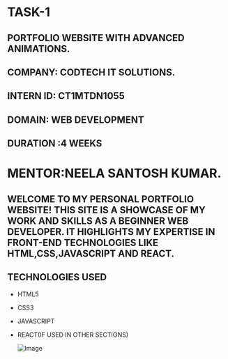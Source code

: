 # TASK-1
## PORTFOLIO WEBSITE WITH ADVANCED ANIMATIONS.

## COMPANY: CODTECH IT SOLUTIONS.

## INTERN ID: CT1MTDN1055

## DOMAIN: WEB DEVELOPMENT

## DURATION :4 WEEKS

# MENTOR:NEELA SANTOSH KUMAR.

## WELCOME TO MY PERSONAL PORTFOLIO WEBSITE! THIS SITE IS A SHOWCASE OF MY WORK AND SKILLS AS A BEGINNER WEB DEVELOPER. IT HIGHLIGHTS MY EXPERTISE IN FRONT-END TECHNOLOGIES LIKE HTML,CSS,JAVASCRIPT AND REACT.
## TECHNOLOGIES USED ##
* HTML5
* CSS3
* JAVASCRIPT
* REACT(IF USED IN OTHER SECTIONS)
  
  ![Image](https://github.com/user-attachments/assets/3e77e396-c5fa-4eec-9f61-c2597d17349e)
